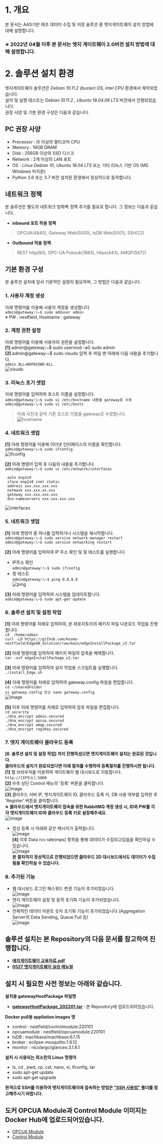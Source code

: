# 1. 개요  
본 문서는 AAS기반 제조 데이터 수집 및 저장 솔루션 중 엣지게이트웨이 설치 방법에 대해 설명합니다.  
### ※ 2022년 04월 이후 본 문서는 엣지 게이트웨이 2.0버전 설치 방법에 대해 설명합니다.  

# 2. 솔루션 설치 환경  
엣지게이트웨이 솔루션은 *Debian 10.11.2 (buster) OS, intel CPU* 환경에서 제작되었습니다.  
설치 및 실행 테스트는 *Debian 10.11.2 , Ubuntu 18.04.06 LTS* 버전에서 진행되었습니다.  
권장 사양 및 기본 환경 구성은 다음과 같습니다.  
  
## PC 권장 사양  
* Processor : i5 이상의 멀티코어 CPU  
* Memory : 16GB DRAM  
* Disk : 256GB 이상의 SSD 디스크  
* Network : 2개 이상의 LAN 포트  
* OS : *Linux Debian 10*, *Ubuntu 18.04 LTS* 또는 기타 리눅스 기반 OS (MS Windows 미지원)  
* Python 3.6 또는 3.7 버전 설치된 환경에서 정상적으로 동작합니다.  
  
## 네트워크 정책  
본 솔루션은 별도의 네트워크 방화벽 정책 추가를 필요로 합니다. 그 정보는 다음과 같습니다.  
* **inbound 포트 허용 정책**  
> OPCUA(4840), Gateway Web(5000), tsDB Web(5001), SSH(22)  
* **Outbound 허용 정책**    
> REST http(80), OPC-UA Pubsub(1883), https(443), AMQP(5672)  
  
## 기본 환경 구성  
본 솔루션 설치에 앞서 기본적인 설정이 필요하며, 그 방법은 다음과 같습니다.  
  
### 1. 사용자 계정 생성  
아래 명령어를 이용해 사용자 계정을 생성합니다  
```admin@gateway:\~$ sudo adduser admin```  
  ※ PW : nestfield, Hostname : gateway  
  
### 2. 계정 권한 설정  
아래 명령어를 이용해 사용자의 권한을 설정합니다.  
**[1]** admin@gateway:\~$ sudo usermod –aG sudo admin  
**[2]** admin@gateway:\~$ sudo visudo 입력 후 파일 맨 아래에 다음 내용을 추가합니다.  
```admin ALL=NOPASSWD:ALL```  
![visudo](https://user-images.githubusercontent.com/82207645/114326524-27b8d880-9b70-11eb-9ec2-130a103df7d5.png)  
  
### 3. 리눅스 초기 셋업  
아래 명령어를 입력하여 호스트 이름을 설정합니다.  
```admin@gateway:\~$ sudo vi /etc/hostname 내용을 gateway로 수정```  
```admin@gateway:\~$ sudo vi /etc/hosts```  
> 아래 사진과 같이 기존 호스트 이름을 gateway로 수정합니다.  
![hostname](https://user-images.githubusercontent.com/82207645/114326517-25ef1500-9b70-11eb-87ac-14e763b451e9.png)  
  
### 4. 네트워크 셋업  
**[1]** 아래 명령어를 이용해 이더넷 인터페이스의 이름을 확인합니다.  
```admin@gateway:\~$ sudo ifconfig```  
![ifconfig](https://user-images.githubusercontent.com/82207645/114326519-2687ab80-9b70-11eb-9e44-904bd37dc3ea.png)  

**[2]** 아래 명령어 입력 후 다음의 내용을 추가합니다.  
```admin@gateway:\~$ sudo vi /etc/network/interfaces```  
```
 auto enp2s0  
 iface enp2s0 inet static  
 address xxx.xxx.xxx.xxx  
 netmask xxx.xxx.xx.xxx  
 gateway xxx.xxx.xxx.xxx  
 dns-nameservers xxx.xxx.xxx.xxx  
```  
![interfaces](https://user-images.githubusercontent.com/82207645/114326521-27204200-9b70-11eb-8221-1e599731e70b.png)  
  
### 5. 네트워크 셋업  
**[1]** 아래 명령어 중 하나를 입력하거나 시스템을 재시작합니다.  
```admin@gateway:\~$ sudo service network-manager restart```  
```admin@gateway:\~$ sudo service networking restart```  

**[2]** 아래 명령어를 입력하여 IP 주소 확인 및 핑 테스트를 실행합니다.  
* IP주소 확인  
```admin@gateway:\~$ sudo ifconfig```  
* 핑 테스트  
```admin@gateway:\~$ ping 8.8.8.8```  
![ping](https://user-images.githubusercontent.com/82207645/114326522-27b8d880-9b70-11eb-8007-88a4bc8cab6c.png)  

**[3]** 아래 명령어를 입력하여 시스템을 업데이트합니다.  
```admin@gateway:\~$ sudo apt-get update```  

### 6. 솔루션 설치 및 설정 작업  
**[1]** 아래 명령어를 차례로 입력하여, 본 레포지토리의 패키지 파일 다운로드 작업을 진행합니다.  
```cd  /home/admin```  
```curl -LO https://github.com/kosmo-nestfield/EdgeGW_Solution/raw/main/edgeInstallPackage_v2.tar```  

**[2]** 아래 명령어를 입력하여 패키지 파일의 압축을 해제합니다.  
```tar -xvf edgeInstallPackage_v2.tar```  

**[3]** 아래 명령어를 입력하여 설치 작업용 스크립트를 실행합니다.  
``` ./install_Edge.sh ```  

**[4]** 아래 명령어를 차례로 입력하여 gateway.config 파일을 편집합니다.  
```cd ~/sharedFolder```  
```vi gateway.config 또는 nano gateway.config```  
![image](https://user-images.githubusercontent.com/82207645/121639562-ac1fcd00-cac7-11eb-86a1-3e00f7c0eab6.png)  

**[5]** 이후 아래 명령어를 차례로 입력하여 암호 파일을 편집합니다.  
```cd security```  
```./dna_encrypt admin.secured```  
```./dna_encrypt opcua.secured```  
```./dna_encrypt amqp.secured```  
```./dna_encrypt regiKey.secured```  

### 7. 엣지 게이트웨이 클라우드 등록  
**\[6. 솔루션 설치 및 설정 작업\] 까지 진행하셨으면 엣지게이트웨이 설치는 완료된 것입니다.**  
**클라우드의 설치가 완료되었다면 아래 절차를 수행하여 등록절차를 진행하시면 됩니다.**  
**[1]** 웹 브라우저를 이용하여 게이트웨이 웹 대시보드로 이동합니다.  
```http://[IP주소]:5000```  
**[2]** 우측 상단 Control 메뉴의 '등록' 버튼을 클릭합니다.  
![image](https://user-images.githubusercontent.com/82207645/161478661-582eecb4-172d-410e-9e75-a4374b73ffac.png)  
**[3]** 클라우드 서버 IP, 엣지게이트웨이 ID, 클라우드 등록 키, DB 사용 여부를 입력한 후 'Register' 버튼을 클릭합니다.  
__※ 클라우드에서 엣지게이트웨이 접속을 위한 RabbitMQ 계정 생성 시, ID와 PW를 각각 엣지게이트웨이 ID와 클라우드 등록 키로 설정해주세요.__  
![image](https://user-images.githubusercontent.com/82207645/161464501-c5ca8b7e-af73-4079-b426-dedfd9ce7e7e.png)  
- 정상 등록 시 아래와 같은 메시지가 출력됩니다.  
![image](https://user-images.githubusercontent.com/82207645/161473940-6c72ccd8-8a88-4223-9038-552e03054de9.png)  
**[4]** 이후 Data rcv rate(mps) 항목을 통해 데이터가 수집되고있음을 확인하실 수 있습니다.  
![image](https://user-images.githubusercontent.com/82207645/161475597-5a4a63f9-2c4d-43f2-937a-738ce6fbac3c.png)  
**본 절차까지 정상적으로 진행되었으면 클라우드 2D 대시보드에서도 데이터가 수집됨을 확인하실 수 있습니다.**  

### 8. 추가된 기능  
- 웹 대시보드 로그인 패스워드 변경 기능이 추가되었습니다.  
![image](https://user-images.githubusercontent.com/82207645/161477117-364cfe60-76ab-4cb2-ac12-ea92e9a371c5.png)  
- 엣지 게이트웨이 설정 및 동작 초기화 기능이 추가되었습니다.  
![image](https://user-images.githubusercontent.com/82207645/161477288-10a0761b-a565-417f-87f7-0119d40c17db.png)  
- 전체적인 데이터 카운트 숫자 초기화 기능이 추가되었습니다.(Aggregation Server의 Data Sending, Queue Full 등)  
![image](https://user-images.githubusercontent.com/82207645/161477420-f45a7d49-0313-4606-8e67-3f14eb3d496d.png)  




## 솔루션 설치는 본 Repository의 다음 문서를 참고하여 진행합니다.  
* [**에지게이트웨이 교육자료.pdf**](https://github.com/kosmo-nestfield/EdgwGW_Solution/blob/main/%EC%97%90%EC%A7%80%EA%B2%8C%EC%9D%B4%ED%8A%B8%EC%9B%A8%EC%9D%B4%20%EA%B5%90%EC%9C%A1%EC%9E%90%EB%A3%8C.pdf)  
* [**0527 엣지게이트웨이 실습 매뉴얼**](https://github.com/kosmo-nestfield/EdgeGW_Solution/blob/main/%EC%97%A3%EC%A7%80%EA%B2%8C%EC%9D%B4%ED%8A%B8%EC%9B%A8%EC%9D%B4%EC%8B%A4%EC%8A%B5_5%EC%9B%9427%EC%9D%BC.pdf)  
## 설치 시 필요한 사전 정보는 아래와 같습니다.  
**설치용 gatewayHostPackage 파일명**  
* [**gatewayHostPackage_202201.tar**](https://github.com/kosmo-nestfield/EdgwGW_Solution/blob/main/gatewayHostPackage_202201.tar) : 본 Repository에 업로드되어있습니다.
  
**Docker pull용 appliation images 명**  
* control    	:	nestfield/controlmodule:220101  
* opcuamodule	:	nestfield/opcuamodule:220101  
* tsDB	    	:	machbase/machbase:6.1.15  
* broker	  	:	eclipse-mosquitto:1.6.12  
* monitor 		:	nicolargo/glances:3.1.6.1   
  
**설치 시 사용되는 최소한의 Linux 명령어**  
* ls, cd , pwd, cp, cat, nano, vi, ifconfig, tar  
* sudo apt-get update  
* sudo apt-get upgrade  
  
**원격으로 SSH를 이용하여 엣지게이트웨이에 접속하는 방법은 ["SSH 사용법"](https://github.com/kosmo-nestfield/EdgwGW_Solution/tree/main/SSH%20%EC%82%AC%EC%9A%A9%EB%B2%95) 폴더를 참고해주시기 바랍니다.**  
  
## 도커 OPCUA Module과 Control Module 이미지는 Docker Hub에 업로드되어있습니다.   
* [OPCUA Module](https://hub.docker.com/repository/docker/nestfield/opcuamodule)  
* [Control Module](https://hub.docker.com/repository/docker/nestfield/controlmodule)  
